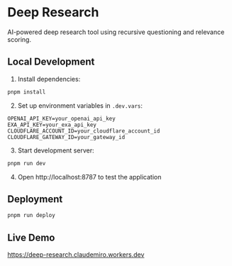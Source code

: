 # Deep Research

AI-powered deep research tool using recursive questioning and relevance scoring.

## Local Development

1. Install dependencies:

```bash
pnpm install
```

2. Set up environment variables in `.dev.vars`:

```
OPENAI_API_KEY=your_openai_api_key
EXA_API_KEY=your_exa_api_key
CLOUDFLARE_ACCOUNT_ID=your_cloudflare_account_id
CLOUDFLARE_GATEWAY_ID=your_gateway_id
```

3. Start development server:

```bash
pnpm run dev
```

4. Open http://localhost:8787 to test the application

## Deployment

```bash
pnpm run deploy
```

## Live Demo

https://deep-research.claudemiro.workers.dev
